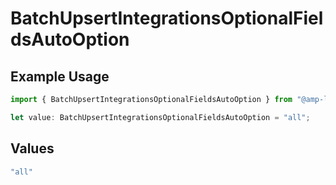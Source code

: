# BatchUpsertIntegrationsOptionalFieldsAutoOption

## Example Usage

```typescript
import { BatchUpsertIntegrationsOptionalFieldsAutoOption } from "@amp-labs/sdk-node/models/operations";

let value: BatchUpsertIntegrationsOptionalFieldsAutoOption = "all";
```

## Values

```typescript
"all"
```